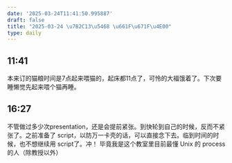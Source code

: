 ```yaml
---
date: '2025-03-24T11:41:50.995887'
draft: false
title: "2025-03-24 \u7B2C13\u5468 \u661F\u671F\u4E00"
type: daily
---
```


## 11:41

本来订的猫粮时间是7点起来喂猫的，起床都11点了，可怜的大福饿着了。下次要睡懒觉先起来喂个猫再睡。


## 16:27

不管做过多少次presentation，还是会提前紧张。到快轮到自己的时候，反而不紧张了。之前准备了 script，以防万一卡壳的话，可以直接念下去。临到时间的时候，也不想继续用 script了。冲！ 毕竟我是这个教室里目前最懂 Unix 的 process 的人（除教授以外）


